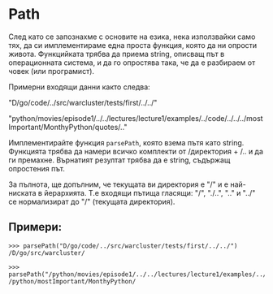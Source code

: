 # Path

След като се запознахме с основите на езика, нека използвайки само тях, да си имплементираме една проста функция, която да ни oпрости живота. Функцийката трябва да приема string, описващ път в операционната система, и да го опростява така, че да е разбираем от човек (или програмист).

Примерни входящи данни както следва:

"D/go/code/../src/warcluster/tests/first/../../"

"python/movies/episode1/../../lectures/lecture1/examples/../code/../../../mostImportant/MonthyPython/quotes/.."

Имплементирайте функция `parsePath`, която взема пътя като string. Функцията трябва да намери всичко комплекти от /директория + /.. и да ги премахне.
Върнатият резултат трябва да е string, съдържащ опростения път.

За пълнота, ще допълним, че текущата ви директория е "/" и е най-ниската в йерархията.
Т.е входящи пътища гласящи: "/", "./..", ".." и "../" се нормализират до "/" (текущата директория).

## Примери:

	>>> parsePath("D/go/code/../src/warcluster/tests/first/../../")
	/D/go/src/warcluster/

	>>> parsePath("/python/movies/episode1/../../lectures/lecture1/examples/../code/../../../mostImportant/MonthyPython/quotes/..")
	/python/mostImportant/MonthyPython/
